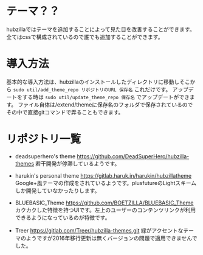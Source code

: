 <!-- TITLE: Theme -->
<!-- SUBTITLE: テーマリポジトリの紹介 -->


# テーマ？？
hubzillaではテーマを追加することによって見た目を改善することができます。
全てはcssで構成されているので誰でも追加することができます。
# 導入方法
基本的な導入方法は、hubzillaのインストールしたディレクトリに移動しそこから
`sudo util/add_theme_repo リポジトリのURL 保存名`
これだけです。
アップデートをする時は
`sudo util/update_theme_repo 保存名`
でアップデートができます。
ファイル自体は/extend/themeに保存名のフォルダで保存されているのでその中で直接gitコマンドで弄ることもできます。
# リポジトリ一覧
* deadsuperhero's theme
https://github.com/DeadSuperHero/hubzilla-themes
若干開発が停滞しているようです。

* harukin's personal theme
https://gitlab.haruk.in/harukin/hubzillatheme
Google+風テーマの作成をされているようです。plusfutureのLightスキームしか開発していなかったりします。

* BLUEBASIC_Theme
https://github.com/BOETZILLA/BLUEBASIC_Theme
カクカクした特徴を持つUIです。左上のユーザーのコンテンツリンクが利用できるようになっているのが特徴です。

* Treer
https://gitlab.com/Treer/hubzilla-themes.git
緑がアクセントなテーマのようですが2016年移行更新は無くバージョンの問題で適用できませんでした。


